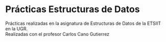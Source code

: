 # Prácticas Estructuras de Datos
Prácticas realizadas en la asignatura de Estructuras de Datos de la ETSIIT en la UGR.  
Realizadas con el profesor Carlos Cano Gutierrez
